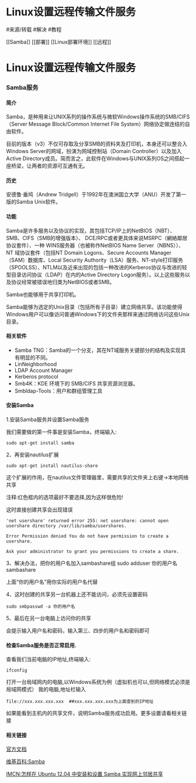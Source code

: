 # Linux设置远程传输文件服务





#来源/转载
#解决 
#教程 


[[Samba]]
[[部署]]
[[Linux部署环境]]
[[远程]]


# Linux设置远程传输文件服务



### Samba服务



#### 简介

Samba，是种用来让UNIX系列的操作系统与微软Windows操作系统的SMB/CIFS（Server Message Block/Common Internet File System）网络协定做连结的自由软件。

目前的版本（v3）不仅可存取及分享SMB的资料夹及打印机，本身还可以整合入Windows Server的网域，扮演为网域控制站（Domain Controller）以及加入Active Directory成员。简而言之，此软件在Windows与UNIX系列OS之间搭起一座桥梁，让两者的资源可互通有无。

#### 历史

安德鲁·垂鸠（Andrew Tridgell）于1992年在澳洲国立大学（ANU）开发了第一版的Samba Unix软件。

#### 功能

Samba是许多服务以及协议的实现，其包括TCP/IP上的NetBIOS（NBT）、SMB、CIFS（SMB的增强版本）、 DCE/RPC或者更具体来说MSRPC（網絡鄰居协议套件）、一种 WINS服务器（也被称作NetBIOS Name Server（NBNS））、NT 域协议套件（包括NT Domain Logons、Secure Accounts Manager（SAM）数据库、Local Security Authority（LSA）服务、NT-style打印服务（SPOOLSS）、NTLM以及近来出现的包括一种改进的Kerberos协议与改进的轻型目录访问协议（LDAP）在内的Active Directory Logon服务）。以上这些服务以及协议经常被错误地归类为NetBIOS或者SMB。

Samba也能够用于共享打印机。

Samba能够为选定的Unix目录（包括所有子目录）建立网络共享。该功能使得Windows用户可以像访问普通Windows下的文件夹那样来通过网络访问这些Unix目录。

#### 相关软件

- Samba TNG：Samba的一个分支，其在NT域服务关键部分的结构及实现具有明显的不同。
- LinNeighborhood
- LDAP Account Manager
- Kerberos protocol
- Smb4K：KDE 环境下的 SMB/CIFS 共享资源浏览器。
- Smbldap-Tools：用户和群组管理工具

#### 安装Samba

1.安装Samba服务并设置Samba服务

我们需要做的第一件事是安装Samba，终端输入:

```
sudo apt-get install samba
```

2、再安装nautilus扩展

```
sudo apt-get install nautilus-share
```

这个扩展的作用，在nautilus文件管理器里，需要共享的文件夹上右键->本地网络共享

注释:红色框内的选项最好不要选择,因为这样很危险!

这时直接创建共享会出现错误

```
'net usershare' returned error 255: net usershare: cannot open usershare directory /var/lib/samba/usershares. 

Error Permission denied You do not have permission to create a usershare. 

Ask your administrator to grant you permissions to create a share.
```

3、解决办法，把你的用户名加入sambashare组 sudo adduser 你的用户名 sambashare

上面“你的用户名”用你实际的用户名代替

4、这时创建的共享另一台机器上还不能访问，必须先设置密码

```
sudo smbpasswd -a 你的用户名
```

5、最后在另一台电脑上访问你的共享

会提示输入用户名和密码，输入第三、四步的用户名和密码即可

#### 检查Samba服务是否正常启用.

查看我们当前电脑的IP地址,终端输入:

```
ifconfig
```

打开一台局域网内的电脑,以Windows系统为例（虚拟机也可以,但网络模式必须是局域网模式） 我的电脑,地址栏输入

```
file://xxx.xxx.xxx.xxx  ##xxx.xxx.xxx.xxx为上面查到的IP地址
```

如果能看到主机内的共享文件，说明Samba服务成功启用。更多设置请看相关链接

#### 相关链接

[官方文档](http://www.samba.org/samba/docs/)

[维基百科:Samba](http://zh.wikipedia.org/zh-cn/Samba)

[IMCN:怎样在 Ubuntu 12.04 中安装和设置 Samba 实现网上邻居共享](http://imcn.me/html/y2012/10717.html)